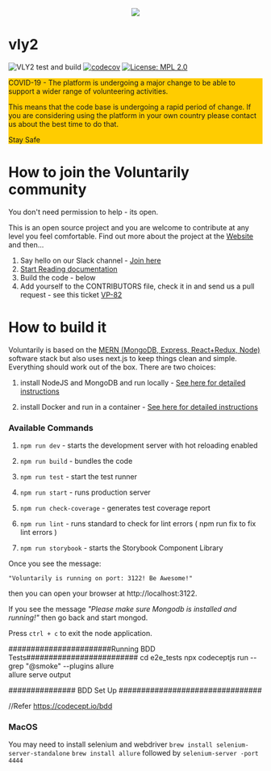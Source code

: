 <p align="center">
  <img src="https://i.imgur.com/aFjiS0u.png">
</p>

# vly2
![VLY2 test and build](https://github.com/voluntarily/vly2/workflows/VLY2%20test%20and%20build/badge.svg)
[![codecov](https://codecov.io/gh/voluntarily/vly2/branch/master/graph/badge.svg)](https://codecov.io/gh/voluntarily/vly2)
[![License: MPL 2.0](https://img.shields.io/badge/License-MPL%202.0-brightgreen.svg)](https://opensource.org/licenses/MPL-2.0)

<div style="background-color: rgb(255, 204, 0)">
COVID-19 - The platform is undergoing a major change to be able to support a wider range of volunteering activities.

This means that the code base is undergoing a rapid period of change.  If you are considering using the platform in your own country please contact us about the best time to do that. 

Stay Safe
</div>

# How to join the Voluntarily community
You don't need permission to help - its open.

This is an open source project and you are welcome to contribute at any level you feel comfortable.
Find out more about the project at the [Website](http://voluntarily.nz) and then...

1. Say hello on our Slack channel - [Join here](https://blog.voluntarily.nz/get-involved)
2. [Start Reading documentation](https://voluntarily.atlassian.net/wiki/spaces/VP/overview)
3. Build the code - below
4. Add yourself to the CONTRIBUTORS file, check it in and send us a pull request - see this ticket [VP-82](https://voluntarily.atlassian.net/browse/VP-82)

# How to build it

Voluntarily is based on the [MERN (MongoDB, Express, React+Redux, Node)](http://mern.io/) software stack but also uses next.js to keep things clean and simple. Everything should work out of the box. There are two choices:

1. install NodeJS and MongoDB and run locally - [See here for detailed instructions](
   "Instructions")

2. install Docker and run in a container - [See here for detailed instructions](https://github.com/voluntarily/vly2/blob/master/docs/Docker.md "Instructions")

### Available Commands

1. `npm run dev` - starts the development server with hot reloading enabled

2. `npm run build` - bundles the code

3. `npm run test` - start the test runner

4. `npm run start` - runs production server

5. `npm run check-coverage` - generates test coverage report

6. `npm run lint` - runs standard to check for lint errors ( npm run fix to fix lint errors )

7. `npm run storybook` - starts the Storybook Component Library


Once you see the message: 

    "Voluntarily is running on port: 3122! Be Awesome!" 

then you can open your browser at http://localhost:3122.

If you see the message _"Please make sure Mongodb is installed and running!"_  then go back and start mongod.

Press `ctrl + c` to exit the node application.

#######################Running BDD Tests#########################
    cd e2e_tests
    npx codeceptjs run --grep "@smoke" --plugins allure   
    allure serve output



############### BDD Set Up ################################ 

//Refer https://codecept.io/bdd

### MacOS
You may need to install selenium and webdriver
`brew install selenium-server-standalone`
`brew install allure`
followed by
`selenium-server -port 4444`


